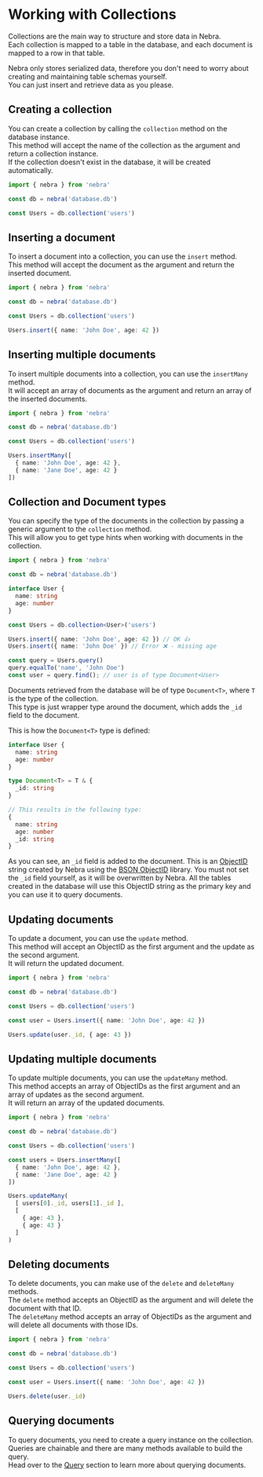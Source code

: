 
# Working with Collections

Collections are the main way to structure and store data in Nebra. \
Each collection is mapped to a table in the database, and each document is mapped to a row in that table.

Nebra only stores serialized data, therefore you don't need to worry about creating and maintaining table schemas yourself. \
You can just insert and retrieve data as you please.

## Creating a collection

You can create a collection by calling the `collection` method on the database instance. \
This method will accept the name of the collection as the argument and return a collection instance. \
If the collection doesn't exist in the database, it will be created automatically.
  
```ts
import { nebra } from 'nebra'

const db = nebra('database.db')

const Users = db.collection('users')
```

## Inserting a document

To insert a document into a collection, you can use the `insert` method. \
This method will accept the document as the argument and return the inserted document.

```ts
import { nebra } from 'nebra'

const db = nebra('database.db')

const Users = db.collection('users')

Users.insert({ name: 'John Doe', age: 42 })
```

## Inserting multiple documents

To insert multiple documents into a collection, you can use the `insertMany` method. \
It will accept an array of documents as the argument and return an array of the inserted documents.

```ts
import { nebra } from 'nebra'

const db = nebra('database.db')

const Users = db.collection('users')

Users.insertMany([
  { name: 'John Doe', age: 42 },
  { name: 'Jane Doe', age: 42 }
])
```

## Collection and Document types

You can specify the type of the documents in the collection by passing a generic argument to the `collection` method. \
This will allow you to get type hints when working with documents in the collection.

```ts
import { nebra } from 'nebra'

const db = nebra('database.db')

interface User {
  name: string
  age: number
}

const Users = db.collection<User>('users')

Users.insert({ name: 'John Doe', age: 42 }) // OK 👍
Users.insert({ name: 'John Doe' }) // Error ❌ - missing age

const query = Users.query()
query.equalTo('name', 'John Doe')
const user = query.find(); // user is of type Document<User>
```

Documents retrieved from the database will be of type `Document<T>`, where `T` is the type of the collection. \
This type is just wrapper type around the document, which adds the `_id` field to the document.

This is how the `Document<T>` type is defined:

```ts
interface User {
  name: string
  age: number
}

type Document<T> = T & {
  _id: string
}

// This results in the following type:
{
  name: string
  age: number
  _id: string
}
```

As you can see, an `_id` field is added to the document. This is an [ObjectID](https://www.mongodb.com/docs/manual/reference/bson-types/#std-label-objectid) string created by Nebra using the
[BSON ObjectID](https://github.com/cabinjs/bson-objectid) library. You must not set the `_id` field yourself, as it will be overwritten by Nebra.
All the tables created in the database will use this ObjectID string as the primary key and you can use it to query documents.

## Updating documents

To update a document, you can use the `update` method. \
This method will accept an ObjectID as the first argument and the update as the second argument. \
It will return the updated document.

```ts
import { nebra } from 'nebra'

const db = nebra('database.db')

const Users = db.collection('users')

const user = Users.insert({ name: 'John Doe', age: 42 })

Users.update(user._id, { age: 43 })
```

## Updating multiple documents

To update multiple documents, you can use the `updateMany` method. \
This method accepts an array of ObjectIDs as the first argument and an array of updates as the second argument.\
It will return an array of the updated documents.

```ts
import { nebra } from 'nebra'

const db = nebra('database.db')

const Users = db.collection('users')

const users = Users.insertMany([
  { name: 'John Doe', age: 42 },
  { name: 'Jane Doe', age: 42 }
])

Users.updateMany(
  [ users[0]._id, users[1]._id ],
  [
    { age: 43 },
    { age: 43 }
  ]
)
```

## Deleting documents

To delete documents, you can make use of the `delete` and `deleteMany` methods. \
The `delete` method accepts an ObjectID as the argument and will delete the document with that ID. \
The `deleteMany` method accepts an array of ObjectIDs as the argument and will delete all documents with those IDs.

```ts
import { nebra } from 'nebra'

const db = nebra('database.db')

const Users = db.collection('users')

const user = Users.insert({ name: 'John Doe', age: 42 })

Users.delete(user._id)
```

## Querying documents

To query documents, you need to create a query instance on the collection. Queries are chainable and there are many methods available to build the query. \
Head over to the [Query](/guide/queries/creating-queries) section to learn more about querying documents.






